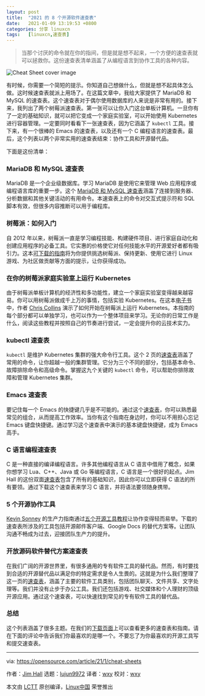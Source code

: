 ```yaml
---
layout: post
title:	"2021 的 8 个开源软件速查表"
date:	2021-01-09 13:19:53 +0800 
categories:	分享 linuxcn 
tags:	[linuxcn,速查表]
---
```




> 
> 当那个讨厌的命令就在你的指间，但是就是想不起来，一个方便的速查表就可以拯救你。这份速查表清单涵盖了从编程语言到协作工具的各种内容。
> 
> 
> 


![](/Asserts/Images//attachment/album/202101/09/131938ktycoc99i2l6dlly.jpg "Cheat Sheet cover image")


有时候，你需要一个简短的提示。你知道自己想做什么，但就是想不起具体怎么做。这时候速查表就派上用场了。在这篇文章中，我给大家提供了 MariaDB 和 MySQL 的速查表。这个速查表对于偶尔使用数据库的人来说是非常有用的。接下来，我列出了两个树莓派速查表。第一张可以让你入门这台单板计算机。一旦你有了一定的基础知识，就可以把它变成一个家庭实验室，可以开始使用 Kubernetes 进行容器管理。一定要同时看看下一张速查表，因为它涵盖了 `kubectl` 工具。接下来，有一个很棒的 Emacs 的速查表，以及还有一个 C 编程语言的速查表。最后，这个列表以两个非常实用的速查表结束：协作工具和开源替代品。


下面是这份清单：


### MariaDB 和 MySQL 速查表


MariaDB 是一个企业级数据库。学习 MariaDB 是使用它来管理 Web 应用程序或编程语言库的重要一步。这个 [MariaDB 和 MySQL 速查表](https://opensource.com/downloads/mariadb-mysql-cheat-sheet)涵盖了连接到服务器、分析数据和其他关键活动的有用命令。本速查表上的命令对交互式提示符和 SQL 脚本有效，但很多内容推断可以用于编程库。


### 树莓派：如何入门


自 2012 年以来，树莓派一直是学习编程技能、构建硬件项目、进行家庭自动化和创建应用程序的必备工具。它实惠的价格使它对任何技能水平的开源爱好者都有吸引力。这本[可下载的指南](https://opensource.com/downloads/raspberry-pi-guide)将为你提供挑选树莓派、保持更新、使用它进行 Linux 游戏、为社区做贡献等方面的提示，让你获得成功。


### 在你的树莓派家庭实验室上运行 Kubernetes


由于树莓派单板计算机的经济性和多功能性，建立一个家庭实验室变得越来越容易。你可以用树莓派做成千上万的事情，包括实验 Kubernetes。在这本[电子书](https://opensource.com/downloads/kubernetes-raspberry-pi)中，作者 [Chris Collins](https://opensource.com/users/clcollins) 演示了如何开始在树莓派上运行 Kubernetes。本指南的每个部分都可以单独学习，也可以作为一个整体项目来学习。无论你的日常工作是什么，阅读这些教程并按照自己的节奏进行尝试，一定会提升你的云技术实力。


### kubectl 速查表


`kubectl` 是维护 Kubernetes 集群的强大命令行工具。这个 2 页的[速查表](https://opensource.com/downloads/kubectl-cheat-sheet)涵盖了常用的命令，让你超越一般的集群管理。它分为三个不同的部分，包括基本命令、故障排除命令和高级命令。掌握这九个关键的 `kubectl` 命令，可以帮助你排除故障和管理 Kubernetes 集群。


### Emacs 速查表


要记住每一个 Emacs 的快捷键几乎是不可能的。通过这个[速查表](https://opensource.com/downloads/emacs-cheat-sheet)，你可以熟悉最常见的组合，从而提高工作效率。当你有这个指南在身边时，你可以不用担心忘记 Emacs 键盘快捷键。通过学习这个速查表中演示的基本键盘快捷键，成为 Emacs 高手。


### C 语言编程速查表


C 是一种直接的编译编程语言。许多其他编程语言从 C 语言中借用了概念，如果你想学习 Lua、C++、Java 或 Go 等编程语言，C 语言是一个很好的起点。Jim Hall 的这份双面[速查表](https://opensource.com/downloads/c-programming-cheat-sheet)包含了所有的基础知识，因此你可以立即获得 C 语法的所有要领。通过下载这个速查表来学习 C 语言，并将语法要领随身携带。


### 5 个开源协作工具


[Kevin Sonney](https://opensource.com/users/ksonney) 的生产力指南通过[五个开源工具教程](https://opensource.com/downloads/collaboration-tools-ebook)让协作变得轻而易举。下载的速查表所涉及的工具包括开源邮件客户端、Google Docs 的替代方案等。让团队沟通不畅成为过去，迎接团队生产力的提升。


### 开放源码软件替代方案速查表


在我们广阔的开源世界里，有很多通用的专有软件工具的替代品。然而，有时要找到合适的开源替代品以满足你的特定需求是令人生畏的。这就是为什么我们整理了这一页的[速查表](https://opensource.com/downloads/open-source-software-alternatives-cheat-sheet)，涵盖了主要的软件工具类别，包括团队聊天、文件共享、文字处理等。我们并没有止步于办公工具。我们还包括游戏、社交媒体和个人理财的顶级开源应用。通过这个速查表，可以快速找到常见的专有软件工具的替代品。


### 总结


这个列表涵盖了很多主题。在我们的[下载页面](https://opensource.com/downloads/cheat-sheets)上可以查看更多的速查表和指南。请在下面的评论中告诉我们你最喜欢的是哪一个。不要忘了为你最喜欢的开源工具写和提交速查表。




---


via: <https://opensource.com/article/21/1/cheat-sheets>


作者：[Jim Hall](https://opensource.com/users/jim-hall) 选题：[lujun9972](https://github.com/lujun9972) 译者：[wxy](https://github.com/wxy) 校对：[wxy](https://github.com/wxy)


本文由 [LCTT](https://github.com/LCTT/TranslateProject) 原创编译，[Linux中国](https://linux.cn/) 荣誉推出
